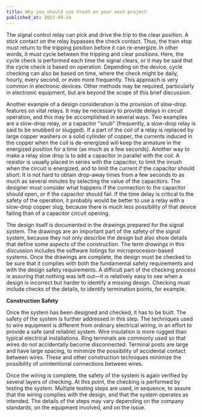 ```yaml
---
title: Why you should use Fresh on your next project
published_at: 2022-09-24
---
```



The signal control relay can pick and drive the trip to the clear position. A stick contact on the relay bypasses the check contact. Thus, the train stop must return to the tripping position before it can re-energize. In other words, it must cycle between the tripping and clear positions. Here, the cycle check is performed each time the signal clears, or it may be said that the cycle check is based on operation. Depending on the device, cycle checking can also be based on time, where the check might be daily, hourly, every second, or even more frequently. This approach is very common in electronic devices. Other methods may be required, particularly in electronic equipment, but are beyond the scope of this brief discussion.

Another example of a design consideration is the provision of slow-drop features on vital relays. It may be necessary to provide delays in circuit operation, and this may be accomplished in several ways. Two examples are a slow-drop relay, or a capacitor "snub" (frequently, a slow-drop relay is said to be snubbed or slugged). If a part of the coil of a relay is replaced by large copper washers or a solid cylinder of copper, the currents induced in the copper when the coil is de-energized will keep the armature in the energized position for a time (as much as a few seconds). Another way to make a relay slow drop is to add a capacitor in parallel with the coil. A resistor is usually placed in series with the capacitor, to limit the inrush when the circuit is energized, and to limit the current if the capacitor should short. It is not hard to obtain drop-away times from a few seconds to as much as several minutes by selecting the value of the capacitors. The designer must consider what happens if the connection to the capacitor should open, or if the capacitor should fail. If the time delay is critical to the safety of the operation, it probably would be better to use a relay with a slow-drop copper slug, because there is much less possibility of that device failing than of a capacitor circuit opening.

The design itself is documented in the drawings prepared for the signal system. The drawings are an important part of the safety of the signal system, because they not only describe the design but also show details that define some aspects of the construction. The term _drawings_ in this discussion includes the software listings for microprocessor-based systems. Once the drawings are complete, the design must be checked to be sure that it complies with both the fundamental safety requirements and with the design safety requirements. A difficult part of the checking process is assuring that nothing was left out—it is relatively easy to see when a design is incorrect but harder to identify a missing design. Checking must include checks of the details, to identify termination points, for example.

**Construction Safety**

Once the system has been designed and checked, it has to be built. The safety of the system is further addressed in this step. The techniques used to wire equipment is different from ordinary electrical wiring, in an effort to provide a safe (and reliable) system. Wire insulation is more rugged than typical electrical installations. Ring terminals are commonly used so that wires do not accidentally become disconnected. Terminal posts are large and have large spacing, to minimize the possibility of accidental contact between wires. These and other construction techniques minimize the possibility of unintentional connections between wires.

Once the wiring is complete, the safety of the system is again verified by several layers of checking. At this point, the checking is performed by testing the system. Multiple testing steps are used, in sequence, to assure that the wiring complies with the design, and that the system operates as intended. The details of the steps may vary depending on the company standards, on the equipment involved, and on the issue.
